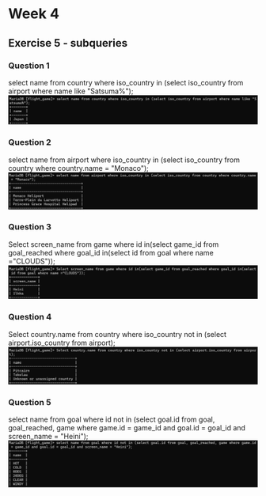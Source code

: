 # Week 4
## Exercise 5 - subqueries
### Question 1
select name from country where iso_country in (select iso_country from airport where name like "Satsuma%");
![screenshot](Screenshot1.png)

### Question 2
select name from airport where iso_country in (select iso_country from country where country.name = "Monaco");
![screenshot](Screenshot2.png)

### Question 3
Select screen_name from game where id in(select game_id from goal_reached where goal_id in(select id from goal where name ="CLOUDS"));
![screenshot](Screenshot3.png)

### Question 4
 Select country.name from country where iso_country not in (select airport.iso_country from airport);
 ![screenshot](Screenshot4.png)
 
### Question 5
select name from goal where id not in (select goal.id from goal, goal_reached, game where game.id = game_id and goal.id = goal_id and screen_name = "Heini");
![screenshot](Screenshot5.png)